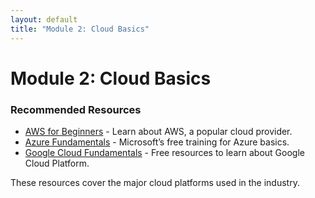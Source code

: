 ```yaml
---
layout: default
title: "Module 2: Cloud Basics"
---
```


# Module 2: Cloud Basics

### Recommended Resources
- [AWS for Beginners](https://aws.amazon.com/training/beginners/) - Learn about AWS, a popular cloud provider.
- [Azure Fundamentals](https://docs.microsoft.com/en-us/learn/azure/) - Microsoft’s free training for Azure basics.
- [Google Cloud Fundamentals](https://cloud.google.com/training) - Free resources to learn about Google Cloud Platform.

These resources cover the major cloud platforms used in the industry.
